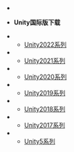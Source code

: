 * [](/ "NoUnityCN")

 *  **Unity国际版下载**
 * * [Unity2022系列](./Unity2022)
 * * [Unity2021系列](./Unity2021)
 * * [Unity2020系列](./Unity2020)
 * * [Unity2019系列](./Unity2019)
 * * [Unity2018系列](./Unity2018)
 * * [Unity2017系列](./Unity2017)
 * * [Unity5系列](./Unity5)




